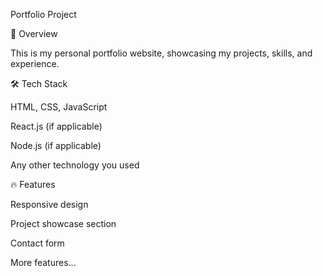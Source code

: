 Portfolio Project

🚀 Overview

This is my personal portfolio website, showcasing my projects, skills, and experience.

🛠️ Tech Stack

HTML, CSS, JavaScript

React.js (if applicable)

Node.js (if applicable)

Any other technology you used

🔥 Features

Responsive design

Project showcase section

Contact form

More features...
